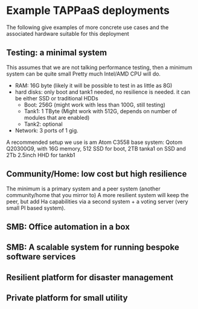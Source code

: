 # Example TAPPaaS deployments

The following give examples of more concrete use cases and the associated hardware suitable for this deployment

## Testing: a minimal system

This assumes that we are not talking performance testing, then a minimum system can be quite small
Pretty much Intel/AMD CPU will do. 

- RAM: 16G byte (likely it will be possible to test in as little as 8G)
- hard disks: only boot and tank1 needed, no resilience is needed. it can be either SSD or traditional HDDs
  - Boot: 256G (might work with less than 100G, still testing)
  - Tank1: 1 TByte (Might work with 512G, depends on number of modules that are enabled)
  - Tank2: optional
- Network: 3 ports of 1 gig.

A recommended setup we use is am Atom C3558 base system: Qotom Q20300G9, with 16G memory, 512 SSD for boot, 2TB tanka1 on SSD and 2Tb 2.5inch HHD for tankb1

## Community/Home: low cost but high resilience

The minimum is a primary system and a peer system (another community/home that you mirror to)
A more resilient system will keep the peer, but add Ha capabilities via a second system + a voting server (very small PI based system).



## SMB: Office automation in a box

## SMB: A scalable system for running bespoke software services

## Resilient platform for disaster management

## Private platform for small utility